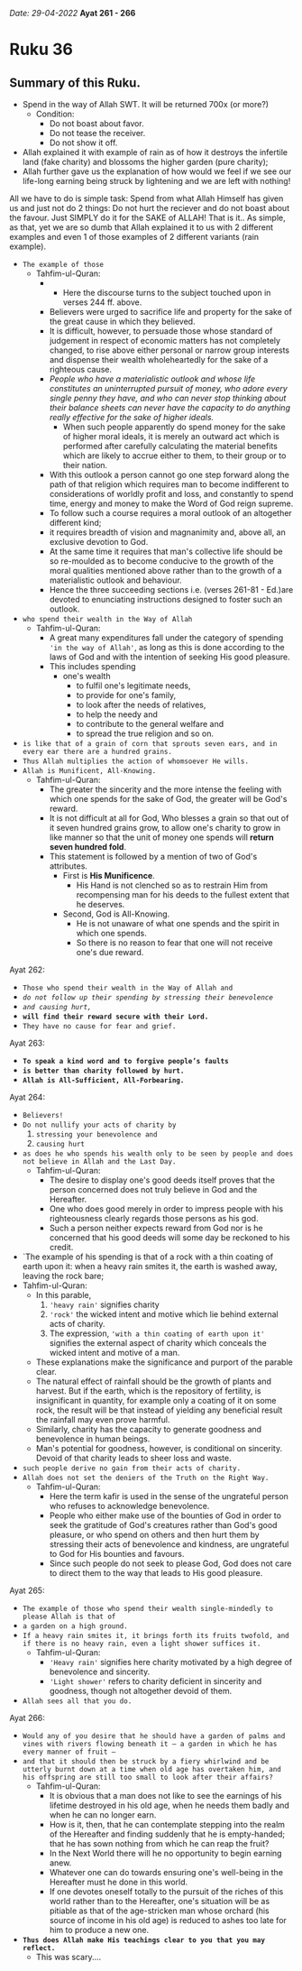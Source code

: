 *Date: 29-04-2022*
**Ayat 261 - 266**
# Ruku 36


## Summary of this Ruku.
- Spend in the way of Allah SWT. It will be returned 700x (or more?)
  - Condition:
    - Do not boast about favor.
    - Do not tease the receiver.
    - Do not show it off.
- Allah explained it with example of rain as of how it destroys the infertile land (fake charity) and blossoms the higher garden (pure charity);
- Allah further gave us the explanation of how would we feel if we see our life-long earning being struck by lightening and we are left with nothing!

All we have to do is simple task: Spend from what Allah Himself has given us and just not do 2 things: Do not hurt the reciever and do not boast about the favour. Just SIMPLY do it for the SAKE of ALLAH! That is it.. As simple, as that, yet we are so dumb that Allah explained it to us with 2 different examples and even 1 of those examples of 2 different variants (rain example).
 

- `The example of those`
  - Tahfim-ul-Quran:
    - - Here the discourse turns to the subject touched upon in verses 244 ff. above. 
    - Believers were urged to sacrifice life and property for the sake of the great cause in which they believed. 
    - It is difficult, however, to persuade those whose standard of judgement in respect of economic matters has not completely changed, to rise above either personal or narrow group interests and dispense their wealth wholeheartedly for the sake of a righteous cause.
    - *People who have a materialistic outlook and whose life constitutes an uninterrupted pursuit of money, who adore every single penny they have, and who can never stop thinking about their balance sheets can never have the capacity to do anything really effective for the sake of higher ideals.*
      - When such people apparently do spend money for the sake of higher moral ideals, it is merely an outward act which is performed after carefully calculating the material benefits which are likely to accrue either to them, to their group or to their nation. 
    - With this outlook a person cannot go one step forward along the path of that religion which requires man to become indifferent to considerations of worldly profit and loss, and constantly to spend time, energy and money to make the Word of God reign supreme.
    - To follow such a course requires a moral outlook of an altogether different kind; 
    - it requires breadth of vision and magnanimity and, above all, an exclusive devotion to God.
    - At the same time it requires that man's collective life should be so re-moulded as to become conducive to the growth of the moral qualities mentioned above rather than to the growth of a materialistic outlook and behaviour. 
    - Hence the three succeeding sections i.e. (verses 261-81 - Ed.)are devoted to enunciating instructions designed to foster such an outlook.
- `who spend their wealth in the Way of Allah`
  - Tahfim-ul-Quran:
    - A great many expenditures fall under the category of spending `'in the way of Allah'`, as long as this is done according to the laws of God and with the intention of seeking His good pleasure.
    - This includes spending
      - one's wealth 
        - to fulfil one's legitimate needs,
        - to provide for one's family,
        - to look after the needs of relatives,
        - to help the needy and
        - to contribute to the general welfare and
        - to spread the true religion and so on.
- `is like that of a grain of corn that sprouts seven ears, and in every ear there are a hundred grains.`
- `Thus Allah multiplies the action of whomsoever He wills.` 
- `Allah is Munificent, All-Knowing.`
  - Tahfim-ul-Quran:
    - The greater the sincerity and the more intense the feeling with which one spends for the sake of God, the greater will be God's reward.
    - It is not difficult at all for God, Who blesses a grain so that out of it seven hundred grains grow, to allow one's charity to grow in like manner so that the unit of money one spends will **return seven hundred fold**.
    - This statement is followed by a mention of two of God's attributes.
      -  First is **His Munificence**.
         -  His Hand is not clenched so as to restrain Him from recompensing man for his deeds to the fullest extent that he deserves.
      - Second, God is All-Knowing.
        - He is not unaware of what one spends and the spirit in which one spends. 
        - So there is no reason to fear that one will not receive one's due reward.


Ayat 262:
- `Those who spend their wealth in the Way of Allah and`
- *`do not follow up their spending by stressing their benevolence`*
- *`and causing hurt,`*
- **`will find their reward secure with their Lord.`**
- `They have no cause for fear and grief.`


Ayat 263:
- **`To speak a kind word and to forgive people’s faults`**
- **`is better than charity followed by hurt.`**
- **`Allah is All-Sufficient, All-Forbearing.`**

Ayat 264:
- `Believers!`
- `Do not nullify your acts of charity by`
  1. `stressing your benevolence and`
  2. `causing hurt`
- `as does he who spends his wealth only to be seen by people and does not believe in Allah and the Last Day.`
  - Tahfim-ul-Quran:
    - The desire to display one's good deeds itself proves that the person concerned does not truly believe in God and the Hereafter.
    - One who does good merely in order to impress people with his righteousness clearly regards those persons as his god.
    - Such a person neither expects reward from God nor is he concerned that his good deeds will some day be reckoned to his credit.
- `The example of his spending is that of a rock with a thin coating of earth upon it: when a heavy rain smites it, the earth is washed away, leaving the rock bare;
- Tahfim-ul-Quran:
  - In this parable,
    1. `'heavy rain'` signifies charity
    2. `'rock'` the wicked intent and motive which lie behind external acts of charity.
    3. The expression, `'with a thin coating of earth upon it'` signifies the external aspect of charity which conceals the wicked intent and motive of a man.
  - These explanations make the significance and purport of the parable clear.
  - The natural effect of rainfall should be the growth of plants and harvest. But if the earth, which is the repository of fertility, is insignificant in quantity, for example only a coating of it on some rock, the result will be that instead of yielding any beneficial result the rainfall may even prove harmful. 
  - Similarly, charity has the capacity to generate goodness and benevolence in human beings. 
  - Man's potential for goodness, however, is conditional on sincerity. Devoid of that charity leads to sheer loss and waste.
- `such people derive no gain from their acts of charity.`
- `Allah does not set the deniers of the Truth on the Right Way.`
  - Tahfim-ul-Quran:
    - Here the term kafir is used in the sense of the ungrateful person who refuses to acknowledge benevolence. 
    - People who either make use of the bounties of God in order to seek the gratitude of God's creatures rather than God's good pleasure, or who spend on others and then hurt them by stressing their acts of benevolence and kindness, are ungrateful to God for His bounties and favours.
    - Since such people do not seek to please God, God does not care to direct them to the way that leads to His good pleasure.


Ayat 265:
- `The example of those who spend their wealth single-mindedly to please Allah is that of`
- `a garden on a high ground.`
- `If a heavy rain smites it, it brings forth its fruits twofold, and if there is no heavy rain, even a light shower suffices it.`
  - Tahfim-ul-Quran:
    - `'Heavy rain'` signifies here charity motivated by a high degree of benevolence and sincerity.
    - `'Light shower'` refers to charity deficient in sincerity and goodness, though not altogether devoid of them.
- `Allah sees all that you do.`


Ayat 266:
- `Would any of you desire that he should have a garden of palms and vines with rivers flowing beneath it – a garden in which he has every manner of fruit –`
- `and that it should then be struck by a fiery whirlwind and be utterly burnt down at a time when old age has overtaken him, and his offspring are still too small to look after their affairs?`
  - Tahfim-ul-Quran:
    - It is obvious that a man does not like to see the earnings of his lifetime destroyed in his old age, when he needs them badly and when he can no longer earn.
    - How is it, then, that he can contemplate stepping into the realm of the Hereafter and finding suddenly that he is empty-handed; that he has sown nothing from which he can reap the fruit?
    - In the Next World there will he no opportunity to begin earning anew. 
    - Whatever one can do towards ensuring one's well-being in the Hereafter must he done in this world.
    - If one devotes oneself totally to the pursuit of the riches of this world rather than to the Hereafter, one's situation will be as pitiable as that of the age-stricken man whose orchard (his source of income in his old age) is reduced to ashes too late for him to produce a new one.
- **`Thus does Allah make His teachings clear to you that you may reflect.`**
  - This was scary....